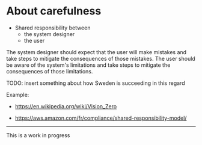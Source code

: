 # About carefulness

- Shared responsibility between
  - the system designer
  - the user

The system designer should expect that the user will make mistakes and take steps to mitigate the consequences of those mistakes.
The user should be aware of the system's limitations and take steps to mitigate the consequences of those limitations.

TODO: insert something about how Sweden is succeeding in this regard

Example:

- https://en.wikipedia.org/wiki/Vision_Zero

- https://aws.amazon.com/fr/compliance/shared-responsibility-model/
<hr>

This is a work in progress

